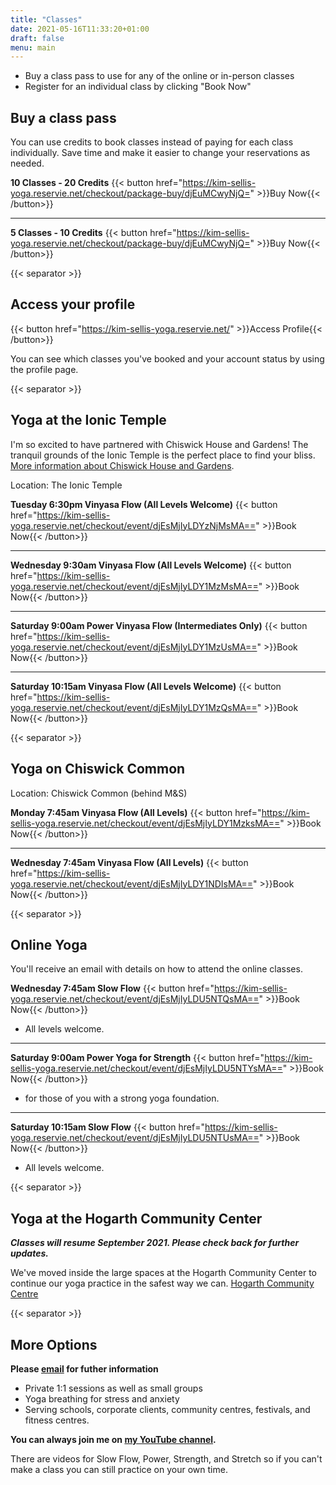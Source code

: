 ```yaml
---
title: "Classes"
date: 2021-05-16T11:33:20+01:00
draft: false
menu: main
---
```

 - Buy a class pass to use for any of the online or in-person classes
 - Register for an individual class by clicking "Book Now"

## Buy a class pass
You can use credits to book classes instead of paying for each class individually.  Save time and make it easier to change your reservations as needed.

**10 Classes - 20 Credits** {{< button href="https://kim-sellis-yoga.reservie.net/checkout/package-buy/djEuMCwyNjQ=" >}}Buy Now{{< /button>}}

---

**5 Classes - 10 Credits** {{< button href="https://kim-sellis-yoga.reservie.net/checkout/package-buy/djEuMCwyNjQ=" >}}Buy Now{{< /button>}}

{{< separator >}}

## Access your profile 
{{< button href="https://kim-sellis-yoga.reservie.net/" >}}Access Profile{{< /button>}}

You can see which classes you've booked and your account status by using the profile page.


{{< separator >}}


## Yoga at the Ionic Temple 
I'm so excited to have partnered with Chiswick House and Gardens!  The tranquil grounds of the Ionic Temple is the perfect place to find your bliss.  [More information about Chiswick House and Gardens](https://chiswickhouseandgardens.org.uk/event/yoga-at-the-ionic-temple-with-kim-sellis/).

Location: The Ionic Temple

**Tuesday 6:30pm Vinyasa Flow (All Levels Welcome)** {{< button href="https://kim-sellis-yoga.reservie.net/checkout/event/djEsMjIyLDYzNjMsMA==" >}}Book Now{{< /button>}}

---

**Wednesday 9:30am Vinyasa Flow (All Levels Welcome)** {{< button href="https://kim-sellis-yoga.reservie.net/checkout/event/djEsMjIyLDY1MzMsMA==" >}}Book Now{{< /button>}}

--- 

**Saturday 9:00am Power Vinyasa Flow (Intermediates Only)** {{< button href="https://kim-sellis-yoga.reservie.net/checkout/event/djEsMjIyLDY1MzUsMA==" >}}Book Now{{< /button>}}

--- 

**Saturday 10:15am Vinyasa Flow (All Levels Welcome)** {{< button href="https://kim-sellis-yoga.reservie.net/checkout/event/djEsMjIyLDY1MzQsMA==" >}}Book Now{{< /button>}}

{{< separator >}}


## Yoga on Chiswick Common
Location: Chiswick Common (behind M&S)

**Monday 7:45am Vinyasa Flow (All Levels)** {{< button href="https://kim-sellis-yoga.reservie.net/checkout/event/djEsMjIyLDY1MzksMA==" >}}Book Now{{< /button>}}

---

**Wednesday 7:45am Vinyasa Flow (All Levels)** {{< button href="https://kim-sellis-yoga.reservie.net/checkout/event/djEsMjIyLDY1NDIsMA==" >}}Book Now{{< /button>}}

{{< separator >}}


## Online Yoga

You'll receive an email with details on how to attend the online classes.
    
 **Wednesday 7:45am Slow Flow** {{< button href="https://kim-sellis-yoga.reservie.net/checkout/event/djEsMjIyLDU5NTQsMA==" >}}Book Now{{< /button>}}

 - All levels welcome. 
  
---

**Saturday 9:00am Power Yoga for Strength** {{< button href="https://kim-sellis-yoga.reservie.net/checkout/event/djEsMjIyLDU5NTYsMA==" >}}Book Now{{< /button>}}
  
 - for those of you with a strong yoga foundation. 

---

**Saturday 10:15am Slow Flow**   {{< button href="https://kim-sellis-yoga.reservie.net/checkout/event/djEsMjIyLDU5NTUsMA==" >}}Book Now{{< /button>}}

 - All levels welcome. 

{{< separator >}}

## Yoga at the Hogarth Community Center
**_Classes will resume September 2021.  Please check back for further updates._**

We've moved inside the large spaces at the Hogarth Community Center to continue our yoga practice in the safest way we can. [Hogarth Community Centre](https://hogarthtrust.org.uk)

{{< separator >}}

## More Options

**Please [email](yoga@kimsellis.com) for futher information**
 - Private 1:1 sessions as well as small groups
 - Yoga breathing for stress and anxiety 
 - Serving schools, corporate clients, community centres, festivals, and fitness centres.
 
    
**You can always join me on [my YouTube channel](https://www.youtube.com/channel/UCHH2vOSl0Qxpv7Lw9wv45Sg).**

There are videos for Slow Flow, Power, Strength, and Stretch so if you can't make a class you can still practice on your own time. 
